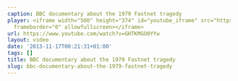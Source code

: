 ```yaml
---
caption: BBC documentary about the 1979 Fastnet tragedy
player: <iframe width="500" height="374" id="youtube_iframe" src="https://www.youtube.com/embed/GHTKMGO0YYw?feature=oembed&amp;enablejsapi=1&amp;origin=https://safe.txmblr.com&amp;wmode=opaque"
  frameborder="0" allowfullscreen></iframe>
url: https://www.youtube.com/watch?v=GHTKMGO0YYw
layout: video
date: '2013-11-17T00:21:31+01:00'
tags: []
title: BBC documentary about the 1979 Fastnet tragedy
slug: bbc-documentary-about-the-1979-fastnet-tragedy
---
```

